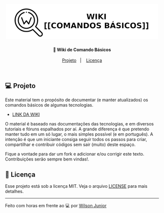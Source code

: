 <h1 align="center">
    <a href="https://github.com/wilsonjuniordev/wiki/wiki" target="_blank">
      <img alt="Logo Wiki" title="#logo wiki" src=".github/wiki-logo.png" width="500px" />
    </a>
</h1>

<h4 align="center">
  🚀 Wiki de Comando Básicos
</h4>

<p align="center">
  <a href="#-projeto">Projeto</a>&nbsp;&nbsp;&nbsp;|&nbsp;&nbsp;&nbsp;
  <a href="#memo-licença">Licença</a>
</p>
<br>

## 💻 Projeto

Este material tem o propósito de documentar (e manter atualizados) os comandos básicos de algumas tecnologias.

- [LINK DA WIKI](https://github.com/wilsonjuniordev/wiki/wiki)

O material é baseado nas documentações das tecnologias, e em diversos tutoriais e fóruns espalhados por aí. A grande diferença é que pretendo manter tudo em um só lugar, o mais simples possível (e em português). A intenção é que um iniciante consiga seguir todos os passos para criar, compartilhar e contribuir códigos sem sair (muito) deste espaço.

Fique a vontade para dar um fork e adicionar e/ou corrigir este texto. Contribuições serão sempre bem vindas!.

<!--- ## 🎨 Layout --->

<!--- Você pode encontrar o layout nesse link: --->

## :memo: Licença

Esse projeto está sob a licença MIT. Veja o arquivo [LICENSE](LICENSE) para mais detalhes.

---

Feito com horas em frente ao :computer: por [Wilson Junior](http://wilsonjunior.net/)